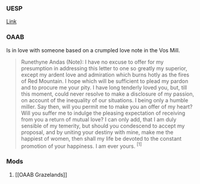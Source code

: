 
### UESP
[Link](https://en.uesp.net/wiki/Morrowind:Vos#Runethyne_Andas)

### OAAB
Is in love with someone based on a crumpled love note in the Vos Mill.

> Runethyne Andas (Note): I have no excuse to offer for my presumption in addressing this letter to one so greatly my superior, except my ardent love and admiration which burns hotly as the fires of Red Mountain. I hope which will be sufficient to plead my pardon and to procure me your pity. I have long tenderly loved you, but, till this moment, could never resolve to make a disclosure of my passion, on account of the inequality of our situations. I being only a humble miller. Say then, will you permit me to make you an offer of my heart? Will you suffer me to indulge the pleasing expectation of receiving from you a return of mutual love? I can only add, that I am duly sensible of my temerity, but should you condescend to accept my proposal, and by uniting your destiny with mine, make me the happiest of women, then shall my life be devoted to the constant promotion of your happiness. I am ever yours. <sup>[1]</sup>
### Mods
1. [[OAAB Grazelands]]
